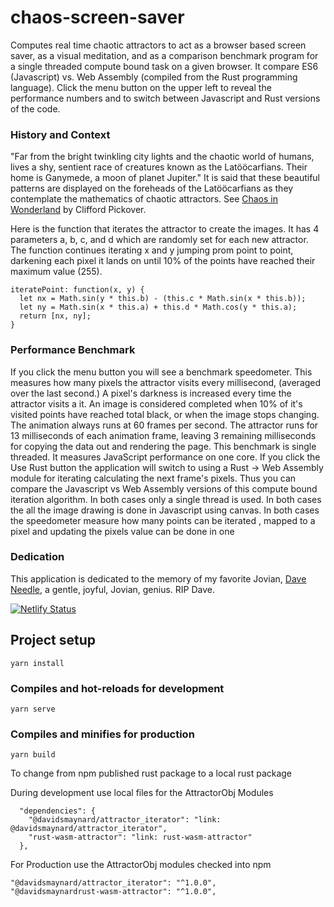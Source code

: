 # chaos-screen-saver

Computes real time chaotic attractors to act as a browser based screen saver, as a visual meditation, and as a comparison benchmark program for a single threaded compute bound task on a given browser. It compare ES6 (Javascript) vs. Web Assembly (compiled from the Rust programming language). Click the menu button on the upper left to reveal the performance numbers and to switch between Javascript and Rust versions of the code.

### History and Context

"Far from the bright twinkling city lights and the chaotic world of humans, lives a shy, sentient race of creatures known as the Latööcarfians. Their home is Ganymede, a moon of planet Jupiter." It is said that these beautiful patterns are displayed on the foreheads of the Latööcarfians as they contemplate the mathematics of chaotic attractors. See [Chaos in Wonderland](https://www.amazon.com/Chaos-Wondyaerland-Visual-Adventures-Fractal/dp/0312107439/ref=sr_1_1?dchild=1&keywords=Chaos+in+Wonderland&qid=1614816144&s=books&sr=1-1) by Clifford Pickover.

Here is the function that iterates the attractor to create the images. It has 4 parameters a, b, c, and d which are randomly set for each new attractor. The function continues iterating x and y jumping prom point to point, darkening each pixel it lands on until 10% of the points have reached their maximum value (255).

```
iteratePoint: function(x, y) {
  let nx = Math.sin(y * this.b) - (this.c * Math.sin(x * this.b));
  let ny = Math.sin(x * this.a) + this.d * Math.cos(y * this.a);
  return [nx, ny];
}
```

### Performance Benchmark

If you click the menu button you will see a benchmark speedometer. This measures how many pixels the attractor visits every millisecond, (averaged over the last second.) A pixel's darkness is increased every time the attractor visits a it. An image is considered completed when 10% of it's visited points have reached total black, or when the image stops changing. The animation always runs at 60 frames per second. The attractor runs for 13 milliseconds of each animation frame, leaving 3 remaining milliseconds for copying the data out and rendering the page. This benchmark is single threaded. It measures JavaScript performance on one core. If you click the Use Rust button the application will switch to using a Rust -> Web Assembly module for iterating calculating the next frame's pixels.  Thus you can compare  the Javascript vs Web Assembly versions of this compute bound iteration algorithm. In both cases only a single thread is used. In both cases the all the image drawing is done in Javascript using canvas. In both cases the speedometer measure how many points can be iterated , mapped to a pixel and updating the pixels value can be done in one 

### Dedication

This application is dedicated to the memory of my favorite Jovian, [Dave Needle](https://en.wikipedia.org/wiki/Dave_Needle), a gentle, joyful, Jovian, genius. RIP Dave.

[![Netlify Status](https://api.netlify.com/api/v1/badges/d91842a9-dfd7-48eb-b6ff-c3d57032dfab/deploy-status)](https://app.netlify.com/sites/chaotic/deploys)

## Project setup

```
yarn install
```

### Compiles and hot-reloads for development

```
yarn serve
```

### Compiles and minifies for production

```
yarn build
```

To change from npm published rust package to a local rust package

During development use local files for the AttractorObj Modules
```
  "dependencies": {
    "@davidsmaynard/attractor_iterator": "link: @davidsmaynard/attractor_iterator",
    "rust-wasm-attractor": "link: rust-wasm-attractor"
  },
```
For Production use the AttractorObj modules checked into npm
```
"@davidsmaynard/attractor_iterator": "^1.0.0",
"@davidsmaynardrust-wasm-attractor": "^1.0.0",
```
